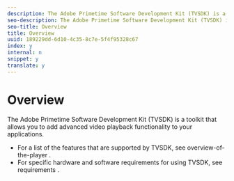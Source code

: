 ```yaml
---
description: The Adobe Primetime Software Development Kit (TVSDK) is a toolkit that allows you to add advanced video playback functionality to your applications.
seo-description: The Adobe Primetime Software Development Kit (TVSDK) is a toolkit that allows you to add advanced video playback functionality to your applications.
seo-title: Overview
title: Overview
uuid: 189229dd-6d10-4c35-8c7e-5f4f95328c67
index: y
internal: n
snippet: y
translate: y
---
```


# Overview

The Adobe Primetime Software Development Kit (TVSDK) is a toolkit that allows you to add advanced video playback functionality to your applications.


* For a list of the features that are supported by TVSDK, see  overview-of-the-player .
* For specific hardware and software requirements for using TVSDK, see  requirements .



